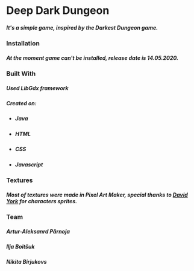 <h1>Deep Dark Dungeon</h1>

<h5>It's a simple game, inspired by the Darkest Dungeon game.</h5>

<h3>Installation</h3>

<h5>At the moment game can't be installed, release date is 14.05.2020.</h5>

<h3>Built With</h3>

<h5>Used LibGdx framework</h5>
<h5>Created on:</h4>
<ul>
<li><h5>Java</h5></li>
<li><h5>HTML</h5></li>
<li><h5>CSS</h5></li>
<li><h5>Javascript</h5></li>
</ul>

<h3>Textures</h3>
<h5>Most of textures were made in Pixel Art Maker, special thanks to <a href="https://www.gamasutra.com/blogs/author/DavidYork/1013700/">David York</a> for characters sprites.</h5>

<h3>Team</h3>

<h5>Artur-Aleksanrd Pärnoja</h5>
<h5>Ilja Boitšuk</h5>
<h5>Nikita Birjukovs</h5>